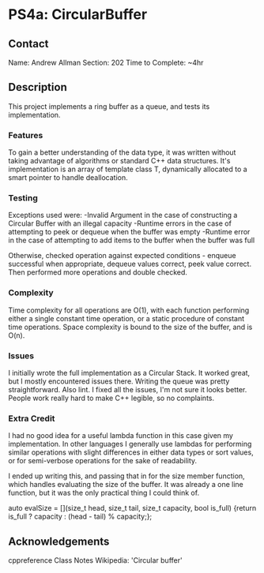 # PS4a: CircularBuffer

## Contact
Name: Andrew Allman	
Section: 202
Time to Complete: ~4hr


## Description
This project implements a ring buffer as a queue, and tests its implementation.

### Features
To gain a better understanding of the data type, it was written without taking advantage of algorithms or standard C++ data structures.
It's implementation is an array of template class T, dynamically allocated to a smart pointer to handle deallocation.

### Testing
Exceptions used were:
  -Invalid Argument in the case of constructing a Circular Buffer with an illegal capacity
  -Runtime errors in the case of attempting to peek or dequeue when the buffer was empty
  -Runtime error in the case of attempting to add items to the buffer when the buffer was full
  
Otherwise, checked operation against expected conditions - enqueue successful when appropriate, dequeue values correct, peek value correct. Then performed more operations and double checked.

### Complexity
Time complexity for all operations are O(1), with each function performing either a single constant time operation, or a static procedure of constant time operations.
Space complexity is bound to the size of the buffer, and is O(n).

### Issues
I initially wrote the full implementation as a Circular Stack. It worked great, but I mostly encountered issues there. Writing the queue was pretty straightforward.
Also lint. I fixed all the issues, I'm not sure it looks better. People work really hard to make C++ legible, so no complaints.

### Extra Credit
I had no good idea for a useful lambda function in this case given my implementation. In other languages I generally use lambdas for performing similar operations with 
slight differences in either data types or sort values, or for semi-verbose operations for the sake of readability.

I ended up writing this, and passing that in for the size member function, which handles evaluating the size of the buffer. 
It was already a one line function, but it was the only practical thing I could think of.

auto evalSize = [](size_t head, size_t tail, size_t capacity, bool is_full)
{return is_full ? capacity : (head - tail) % capacity;};


## Acknowledgements
cppreference
Class Notes
Wikipedia: 'Circular buffer'


